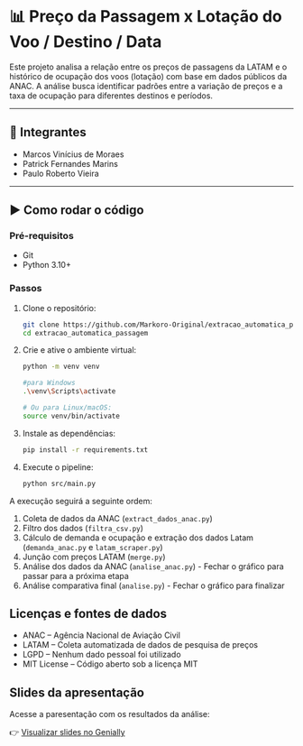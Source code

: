 # 📊 Preço da Passagem x Lotação do Voo / Destino / Data

Este projeto analisa a relação entre os preços de passagens da LATAM e o histórico de ocupação dos voos (lotação) com base em dados públicos da ANAC. A análise busca identificar padrões entre a variação de preços e a taxa de ocupação para diferentes destinos e períodos.

---

## 👥 Integrantes

- Marcos Vinícius de Moraes  
- Patrick Fernandes Marins  
- Paulo Roberto Vieira

---

## ▶️ Como rodar o código

### Pré-requisitos

- Git
- Python 3.10+

### Passos

1. Clone o repositório:
    ```bash
    git clone https://github.com/Markoro-Original/extracao_automatica_passagem.git
    cd extracao_automatica_passagem
    ```

2. Crie e ative o ambiente virtual:
    ```bash
    python -m venv venv

    #para Windows
    .\venv\Scripts\activate
    
    # Ou para Linux/macOS:
    source venv/bin/activate
    ```

3. Instale as dependências:
    ```bash
    pip install -r requirements.txt
    ```

4. Execute o pipeline:
    ```bash
    python src/main.py
    ```

A execução seguirá a seguinte ordem:
1. Coleta de dados da ANAC (```extract_dados_anac.py```)
2. Filtro dos dados (```filtra_csv.py```)
3. Cálculo de demanda e ocupação e extração dos dados Latam (```demanda_anac.py``` e ```latam_scraper.py```)
4. Junção com preços LATAM (```merge.py```)
5. Análise dos dados da ANAC (```analise_anac.py```) - Fechar o gráfico para passar para a próxima etapa
6. Análise comparativa final (```analise.py```) - Fechar o gráfico para finalizar

## Licenças e fontes de dados
- ANAC – Agência Nacional de Aviação Civil
- LATAM – Coleta automatizada de dados de pesquisa de preços
- LGPD – Nenhum dado pessoal foi utilizado
- MIT License – Código aberto sob a licença MIT

## Slides da apresentação
Acesse a paresentação com os resultados da análise:

👉 [Visualizar slides no Genially](https://view.genially.com/6856afe17ac577972efd9aaa/interactive-content-precos-de-passagens-x-lotacaodestinomes)
